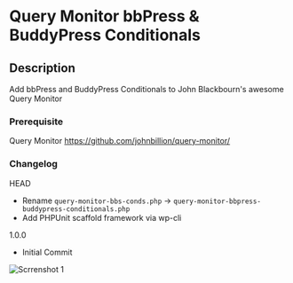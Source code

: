 # Query Monitor bbPress & BuddyPress Conditionals #

## Description ##
Add bbPress and BuddyPress Conditionals to John Blackbourn's awesome Query Monitor

### Prerequisite ###
Query Monitor https://github.com/johnbillion/query-monitor/

### Changelog ###
HEAD
* Rename `query-monitor-bbs-conds.php` -> `query-monitor-bbpress-buddypress-conditionals.php`
* Add PHPUnit scaffold framework via wp-cli

1.0.0
* Initial Commit

![Scrrenshot 1](https://raw.github.com/ntwb/query-monitor-bbs-conds/master/assets/screenshot-1.png)
